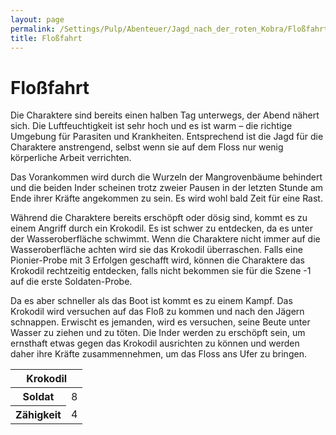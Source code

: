 ```yaml
---
layout: page
permalink: /Settings/Pulp/Abenteuer/Jagd_nach_der_roten_Kobra/Floßfahrt
title: Floßfahrt
---
```


# Floßfahrt

Die Charaktere sind bereits einen halben Tag unterwegs, der Abend nähert sich. Die Luftfeuchtigkeit ist sehr hoch und es ist warm &ndash; die richtige Umgebung für Parasiten und Krankheiten. Entsprechend ist die Jagd für die Charaktere anstrengend, selbst wenn sie auf dem Floss nur wenig körperliche Arbeit verrichten.

Das Vorankommen wird durch die Wurzeln der Mangrovenbäume behindert und die beiden Inder scheinen trotz zweier Pausen in der letzten Stunde am Ende ihrer Kräfte angekommen zu sein. Es wird wohl bald Zeit für eine Rast.

Während die Charaktere bereits erschöpft oder dösig sind, kommt es zu einem Angriff durch ein Krokodil. Es ist schwer zu entdecken, da es unter der Wasseroberfläche schwimmt. Wenn die Charaktere nicht immer auf die Wasseroberfläche achten wird sie das Krokodil überraschen. Falls eine Pionier-Probe mit 3 Erfolgen geschafft wird, können die Charaktere das Krokodil rechtzeitig entdecken, falls nicht bekommen sie für die Szene -1 auf die erste Soldaten-Probe.

Da es aber schneller als das Boot ist kommt es zu einem Kampf. Das Krokodil wird versuchen auf das Floß zu kommen und nach den Jägern schnappen. Erwischt es jemanden, wird es versuchen, seine Beute unter Wasser zu ziehen und zu töten. Die Inder werden zu erschöpft sein, um ernsthaft etwas gegen das Krokodil ausrichten zu können und werden daher ihre Kräfte zusammennehmen, um das Floss ans Ufer zu bringen.

<table>
<thead>
<tr><th colspan="2">Krokodil</th></tr>
</thead>
<tbody>
<tr><th>Soldat</th><td>8</td></tr>
<tr><th>Zähigkeit</th><td>4</td></tr>
</tbody>
</table>

